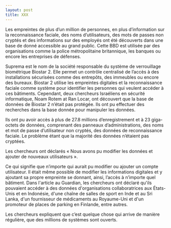 ```yaml
---
layout: post
title: XXX
---
```


Les empreintes de plus d’un million de personnes, en plus d’information sur la reconnaissance faciale, 
des noms d’utilisateurs, des mots de passes non cryptés et des informations sur des employés ont été découverts 
dans une base de donné accessible au grand public. Cette BBD est utilisée par des organisations comme la police 
métropolitaine britannique, les banques ou encore les entreprises de défenses.

Suprema est le nom de la société responsable du système de verrouillage biométrique Biostar 2. Elle permet un contrôle centralisé 
de l’accès à des installations sécurisées comme des entrepôts, des immeubles ou encore des bureaux. Biostar 2 utilise les 
empreintes digitales et la reconnaissance faciale comme système pour identifier les personnes qui veulent accéder à ces bâtiments.
Cependant, deux chercheurs Israéliens en sécurité informatique, Noam Rotem at Ran Locar, ont découvert que la base de données
de Biostar 2 n’était pas protégée. Ils ont pu effectuer des recherches dans la base donnée pour manipuler les données. 

Ils ont pu avoir accès à plus de 27.8 millions d’enregistrement et à 23 giga-octets de données, comprenant des panneaux
d’administrations, des noms et mot de passe d’utilisateur non cryptés, des données de reconnaissance faciale. 
Le problème étant que la majorité des données n’étaient pas cryptées. 

Les chercheurs ont déclarés « Nous avons pu modifier les données et ajouter de nouveaux utilisateurs ». 

Ce qui signifie que n’importe qui aurait pu modifier ou ajouter un compte utilisateur. Il était même possible de modifier 
les informations digitales et y ajoutant sa propre empreinte se donnant, ainsi, l’accès à n’importe quel bâtiment.
Dans l'article au Guardian, les chercheurs ont déclaré qu'ils pouvaient accéder à des données d'organisations collaboratrices 
aux États-Unis et en Indonésie, d'une chaîne de salles de sport en Inde et au Sri Lanka, d'un fournisseur de médicaments 
au Royaume-Uni et d'un promoteur de places de parking en Finlande, entre autres.

Les chercheurs expliquent que c’est quelque chose qui arrive de manière régulière, que des millions de systèmes sont ouverts.

